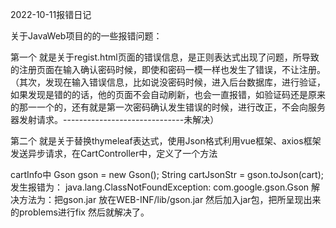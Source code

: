 2022-10-11报错日记

关于JavaWeb项目的的一些报错问题：

第一个 就是关于regist.html页面的错误信息，是正则表达式出现了问题，所导致的注册页面在输入确认密码时候，即使和密码一模一样也发生了错误，不让注册。（其次，发现在输入错误信息，比如说没密码时候，进入后台数据库，进行验证，如果发现是错的的话，他的页面不会自动刷新，也会一直报错，如验证码还是原来的那一一个的，还有就是第一次密码确认发生错误的时候，进行改正，不会向服务器发射请求。------------------------------未解决）

第二个 就是关于替换thymeleaf表达式，使用Json格式利用vue框架、axios框架发送异步请求，在CartController中，定义了一个方法

cartInfo中 Gson gson = new Gson(); String cartJsonStr = gson.toJson(cart); 发生报错为： java.lang.ClassNotFoundException: com.google.gson.Gson 解决方法为：把gson.jar 放在WEB-INF/lib/gson.jar 然后加入jar包，把所呈现出来的problems进行fix 然后就解决了。